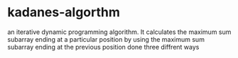 # kadanes-algorthm
an iterative dynamic programming algorithm. It calculates the maximum sum subarray ending at a particular position by using the maximum sum subarray ending at the previous position
  done three diffrent ways
